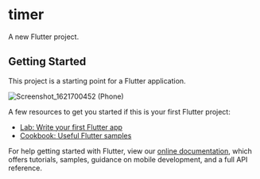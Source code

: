 # timer

A new Flutter project.

## Getting Started

This project is a starting point for a Flutter application.

![Screenshot_1621700452 (Phone)](https://user-images.githubusercontent.com/65104010/119233716-248c1180-bb4c-11eb-89a9-74731b8c09aa.png)

A few resources to get you started if this is your first Flutter project:

- [Lab: Write your first Flutter app](https://flutter.dev/docs/get-started/codelab)
- [Cookbook: Useful Flutter samples](https://flutter.dev/docs/cookbook)

For help getting started with Flutter, view our
[online documentation](https://flutter.dev/docs), which offers tutorials,
samples, guidance on mobile development, and a full API reference.
